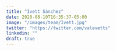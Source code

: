 ```yaml
---
title: "Ivett Sánchez"
date: 2020-08-10T16:35:37-05:00
image: "/images/team/Ivett.jpg"
twitter: "https://twitter.com/valevetts"
linkedin: ""
draft: true
---
```


